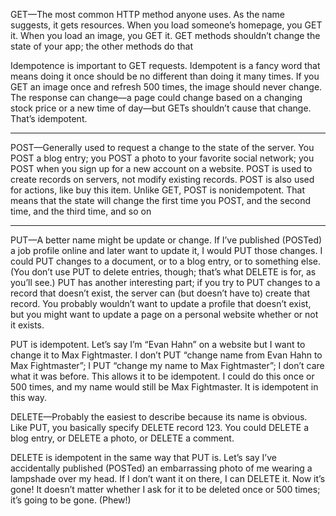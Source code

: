 GET—The most common HTTP method anyone uses. As the name suggests, it
gets resources. When you load someone’s homepage, you GET it. When you
load an image, you GET it. GET methods shouldn’t change the state of your app;
the other methods do that

Idempotence is important to GET requests. Idempotent is a fancy word that
means doing it once should be no different than doing it many times. If you
GET an image once and refresh 500 times, the image should never change. The
response can change—a page could change based on a changing stock price or
a new time of day—but GETs shouldn’t cause that change. That’s idempotent.

---

POST—Generally used to request a change to the state of the server. You POST a
blog entry; you POST a photo to your favorite social network; you POST when
you sign up for a new account on a website. POST is used to create records on
servers, not modify existing records.
POST is also used for actions, like buy this item. Unlike GET, POST is nonidempotent. That means that the state will change the first time you POST, and
the second time, and the third time, and so on

---

PUT—A better name might be update or change. If I’ve published (POSTed) a
job profile online and later want to update it, I would PUT those changes. I
could PUT changes to a document, or to a blog entry, or to something else.
(You don’t use PUT to delete entries, though; that’s what DELETE is for, as
you’ll see.)
PUT has another interesting part; if you try to PUT changes to a record that
doesn’t exist, the server can (but doesn’t have to) create that record. You probably wouldn’t want to update a profile that doesn’t exist, but you might want to
update a page on a personal website whether or not it exists.

PUT is idempotent. Let’s say I’m “Evan Hahn” on a website but I want to
change it to Max Fightmaster. I don’t PUT “change name from Evan Hahn to
Max Fightmaster”; I PUT “change my name to Max Fightmaster”; I don’t care
what it was before. This allows it to be idempotent. I could do this once or 500
times, and my name would still be Max Fightmaster. It is idempotent in this way.

DELETE—Probably the easiest to describe because its name is obvious. Like PUT,
you basically specify DELETE record 123. You could DELETE a blog entry, or
DELETE a photo, or DELETE a comment.

DELETE is idempotent in the same way that PUT is. Let’s say I’ve accidentally
published (POSTed) an embarrassing photo of me wearing a lampshade over
my head. If I don’t want it on there, I can DELETE it. Now it’s gone! It doesn’t
matter whether I ask for it to be deleted once or 500 times; it’s going to be
gone. (Phew!)
